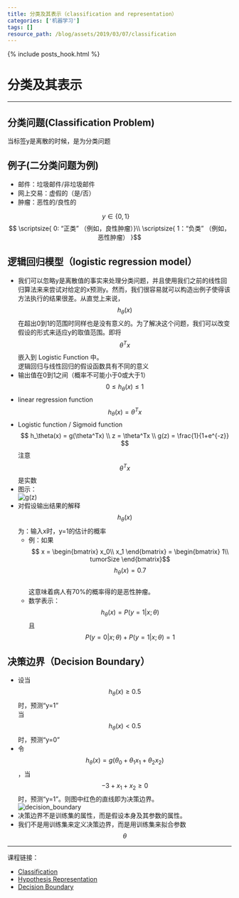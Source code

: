 ```yaml
---
title: 分类及其表示（classification and representation）
categories: ['机器学习']
tags: []
resource_path: /blog/assets/2019/03/07/classification
---
```


{% include posts_hook.html %}

分类及其表示
===

---

分类问题(Classification Problem)
---

当标签y是离散的时候，是为分类问题

例子(二分类问题为例)
---

* 邮件：垃圾邮件/非垃圾邮件
* 网上交易：虚假的（是/否）
* 肿瘤：恶性的/良性的

$$ y \in \lbrace 0, 1 \rbrace \quad $$
$$ \scriptsize{
  0: “正类” （例如，良性肿瘤）}\\
\scriptsize{
  1：“负类” （例如，恶性肿瘤）
}$$

逻辑回归模型（logistic regression model）
---

* 我们可以忽略y是离散值的事实来处理分类问题，并且使用我们之前的线性回归算法来来尝试对给定的x预测y。然而，我们很容易就可以构造出例子使得该方法执行的结果很差。从直觉上来说，$$h_\theta(x)$$ 在超出0到1的范围时同样也是没有意义的。为了解决这个问题，我们可以改变假设的形式来适应y的取值范围。即将 $$\theta^Tx$$ 嵌入到 Logistic Function 中。  
  逻辑回归与线性回归的假设函数具有不同的意义
* 输出值在0到1之间（概率不可能小于0或大于1）
  $$ 0 \leq h_{\theta} (x) \leq 1$$
* linear regression function  
  $$ h_\theta(x) = \theta^Tx $$
* Logistic function / Sigmoid function  
  $$ h_\theta(x) = g(\theta^Tx) \\
  z = \theta^Tx \\
  g(z) = \frac{1}{1+e^{-z}} $$
  注意 $$ \theta^Tx $$ 是实数
* 图示：  
  ![g(z)]({{page.resource_path}}/g(z).png "g(z)")
* 对假设输出结果的解释 $$ h_\theta(x) $$ 为：输入x时，y=1的估计的概率
  * 例：如果
    $$ x = \begin{bmatrix}
    x_0\\
    x_1
    \end{bmatrix} 
    = \begin{bmatrix}
    1\\
    tumorSize
    \end{bmatrix}$$
    $$ h_\theta(x)=0.7 $$  
    这意味着病人有70%的概率得的是恶性肿瘤。
  * 数学表示：  
    $$ h_\theta(x) = P(y=1|x;\theta) $$
    且
    $$ P(y=0|x;\theta ) + P(y=1|x;\theta) = 1 $$

决策边界（Decision Boundary）
---

* 设当 $$ h_\theta(x) \geq 0.5 $$ 时，预测“y=1”  
  当 $$ h_\theta(x) \lt 0.5 $$ 时，预测“y=0”
* 令 $$ h_\theta(x) = g(\theta_0 + \theta_1 x_1 + \theta_2 x_2) $$ ，当 $$ -3 + x_1 + x_2 \ge 0 $$ 时，预测“y=1”。则图中红色的直线即为决策边界。  
  ![decision_boundary]({{page.resource_path}}/decision_boundary.png "decision boundary")  
* 决策边界不是训练集的属性，而是假设本身及其参数的属性。  
* 我们不是用训练集来定义决策边界，而是用训练集来拟合参数 $$ \theta $$


---
课程链接：  
* [Classification](https://www.coursera.org/learn/machine-learning/lecture/wlPeP/classification)
* [Hypothesis Representation](https://www.coursera.org/learn/machine-learning/lecture/wlPeP/classificationRJXfB/hypothesis-representation)
* [Decision Boundary](https://www.coursera.org/learn/machine-learning/lecture/WuL1H/decision-boundary)

